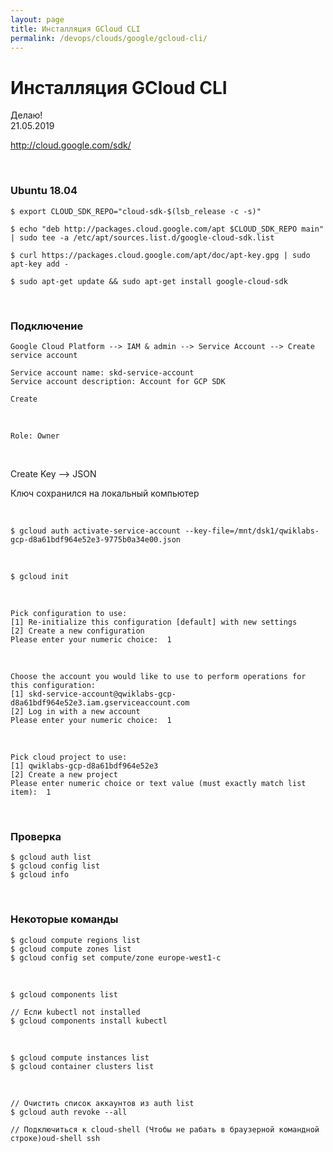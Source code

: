 ```yaml
---
layout: page
title: Инсталляция GCloud CLI
permalink: /devops/clouds/google/gcloud-cli/
---
```


# Инсталляция GCloud CLI

Делаю!  
21.05.2019

http://cloud.google.com/sdk/

<br/>

### Ubuntu 18.04


    $ export CLOUD_SDK_REPO="cloud-sdk-$(lsb_release -c -s)"

    $ echo "deb http://packages.cloud.google.com/apt $CLOUD_SDK_REPO main" | sudo tee -a /etc/apt/sources.list.d/google-cloud-sdk.list

    $ curl https://packages.cloud.google.com/apt/doc/apt-key.gpg | sudo apt-key add -

    $ sudo apt-get update && sudo apt-get install google-cloud-sdk

<br/>

### Подключение

    Google Cloud Platform --> IAM & admin --> Service Account --> Create service account

    Service account name: skd-service-account
    Service account description: Account for GCP SDK

    Create

<br/>

    Role: Owner

<br/>

Create Key --> JSON

Ключ сохранился на локальный компьютер

<br/>

    $ gcloud auth activate-service-account --key-file=/mnt/dsk1/qwiklabs-gcp-d8a61bdf964e52e3-9775b0a34e00.json

<br/>

    $ gcloud init

<br/>

    Pick configuration to use:
    [1] Re-initialize this configuration [default] with new settings 
    [2] Create a new configuration
    Please enter your numeric choice:  1

<br/>

    Choose the account you would like to use to perform operations for 
    this configuration:
    [1] skd-service-account@qwiklabs-gcp-d8a61bdf964e52e3.iam.gserviceaccount.com
    [2] Log in with a new account
    Please enter your numeric choice:  1

<br/>

    Pick cloud project to use: 
    [1] qwiklabs-gcp-d8a61bdf964e52e3
    [2] Create a new project
    Please enter numeric choice or text value (must exactly match list 
    item):  1


<br/>

### Проверка

    $ gcloud auth list
    $ gcloud config list
    $ gcloud info

<br/>


### Некоторые команды

    $ gcloud compute regions list
    $ gcloud compute zones list
    $ gcloud config set compute/zone europe-west1-c

<br/>

    $ gcloud components list

    // Если kubectl not installed
    $ gcloud components install kubectl

<br/>

    $ gcloud compute instances list
    $ gcloud container clusters list

<br/>

    // Очистить список аккаунтов из auth list
    $ gcloud auth revoke --all

    // Подключиться к cloud-shell (Чтобы не рабать в браузерной командной строке)oud-shell ssh



<!-- gcloud config configurations delete 



https://cloud.google.com/blog/products/gcp/introducing-the-ability-to-connect-to-cloud-shell-from-any-terminal

-->